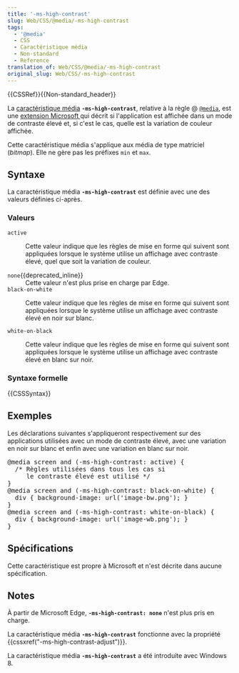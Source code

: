 ```yaml
---
title: '-ms-high-contrast'
slug: Web/CSS/@media/-ms-high-contrast
tags:
  - '@media'
  - CSS
  - Caractéristique média
  - Non-standard
  - Reference
translation_of: Web/CSS/@media/-ms-high-contrast
original_slug: Web/CSS/-ms-high-contrast
---
```

<div>{{CSSRef}}{{Non-standard_header}}</div>

<p>La <a href="/fr/docs/Web/CSS/Media_Queries/Using_media_queries#cibler_des_caract%c3%a9ristiques_m%c3%a9dia">caractéristique média</a> <code><strong>-ms-high-contrast</strong></code>, relative à la règle @ <code><a href="/fr/docs/Web/CSS/@media">@media</a></code>, est une <a href="/en-US/docs/Web/CSS/Microsoft_extensions">extension Microsoft </a>qui décrit si l'application est affichée dans un mode de contraste élevé et, si c'est le cas, quelle est la variation de couleur affichée.</p>

<p>Cette caractéristique média s'applique aux média de type matriciel (<em>bitmap</em>). Elle ne gère pas les préfixes <code>min</code> et <code>max</code>.</p>

<h2 id="Syntaxe">Syntaxe</h2>

<p>La caractéristique média <strong><code>-ms-high-contrast</code></strong> est définie avec une des valeurs définies ci-après.</p>

<h3 id="Valeurs">Valeurs</h3>

<dl>
 <dt><code>active</code></dt>
 <dd>
 <p>Cette valeur indique que les règles de mise en forme qui suivent sont appliquées lorsque le système utilise un affichage avec contraste élevé, quel que soit la variation de couleur.</p>
 </dd>
 <dt><code>none</code>{{deprecated_inline}}</dt>
 <dd>Cette valeur n'est plus prise en charge par Edge.</dd>
 <dt><code>black-on-white</code></dt>
 <dd>
 <p>Cette valeur indique que les règles de mise en forme qui suivent sont appliquées lorsque le système utilise un affichage avec contraste élevé en noir sur blanc.</p>
 </dd>
 <dt><code>white-on-black</code></dt>
 <dd>
 <p>Cette valeur indique que les règles de mise en forme qui suivent sont appliquées lorsque le système utilise un affichage avec contraste élevé en blanc sur noir.</p>
 </dd>
</dl>

<h3 id="Syntaxe_formelle">Syntaxe formelle</h3>

{{CSSSyntax}}

<h2 id="Exemples">Exemples</h2>

<p>Les déclarations suivantes s'appliqueront respectivement sur des applications utilisées avec un mode de contraste élevé, avec une variation en noir sur blanc et enfin avec une variation en blanc sur noir.</p>

<pre class="brush: css">@media screen and (-ms-high-contrast: active) {
  /* Règles utilisées dans tous les cas si
     le contraste élevé est utilisé */
}
@media screen and (-ms-high-contrast: black-on-white) {
  div { background-image: url('image-bw.png'); }
}
@media screen and (-ms-high-contrast: white-on-black) {
  div { background-image: url('image-wb.png'); }
}
</pre>

<h2 id="Specification">Spécifications</h2>

<p>Cette caractéristique est propre à Microsoft et n'est décrite dans aucune spécification.</p>

<h2 id="Notes">Notes</h2>

<p>À partir de Microsoft Edge, <code><strong>-ms-high-contrast: none</strong></code> n'est plus pris en charge.</p>

<p>La caractéristique média <code><strong>-ms-high-contrast</strong></code> fonctionne avec la propriété {{cssxref("-ms-high-contrast-adjust")}}.</p>

<p>La caractéristique média <code><strong>-ms-high-contrast</strong></code> a été introduite avec Windows 8.</p>
